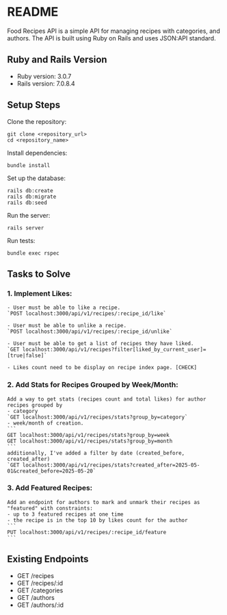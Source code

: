 # README

Food Recipes API is a simple API for managing recipes with categories, and authors. 
The API is built using Ruby on Rails and uses JSON:API standard.

## Ruby and Rails Version
* Ruby version: 3.0.7
* Rails version: 7.0.8.4

## Setup Steps
Clone the repository:  
```
git clone <repository_url>
cd <repository_name>
```
Install dependencies:  
```
bundle install
```
Set up the database:  
```
rails db:create
rails db:migrate
rails db:seed
```
Run the server:  
```
rails server
```
Run tests:  
```
bundle exec rspec
```

## Tasks to Solve
### 1. Implement Likes:
    - User must be able to like a recipe.
    `POST localhost:3000/api/v1/recipes/:recipe_id/like`

    - User must be able to unlike a recipe.
    `POST localhost:3000/api/v1/recipes/:recipe_id/unlike`

    - User must be able to get a list of recipes they have liked.
    `GET localhost:3000/api/v1/recipes?filter[liked_by_current_user]=[true|false]`

    - Likes count need to be display on recipe index page. [CHECK]
### 2. Add Stats for Recipes Grouped by Week/Month:
    Add a way to get stats (recipes count and total likes) for author recipes grouped by 
    - category
    `GET localhost:3000/api/v1/recipes/stats?group_by=category`
    - week/month of creation.
    ```
    GET localhost:3000/api/v1/recipes/stats?group_by=week
    GET localhost:3000/api/v1/recipes/stats?group_by=month
    ```
    additionally, I've added a filter by date (created_before, created_after)
    `GET localhost:3000/api/v1/recipes/stats?created_after=2025-05-01&created_before=2025-05-20`
### 3. Add Featured Recipes:
    Add an endpoint for authors to mark and unmark their recipes as "featured" with constraints:
    - up to 3 featured recipes at one time
    - the recipe is in the top 10 by likes count for the author
    ```
    PUT localhost:3000/api/v1/recipes/:recipe_id/feature
    ```

## Existing Endpoints
* GET /recipes
* GET /recipes/:id
* GET /categories
* GET /authors
* GET /authors/:id
